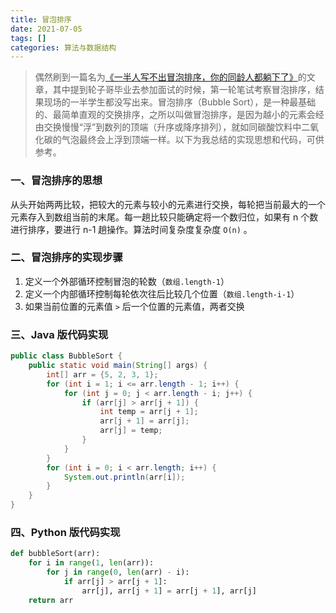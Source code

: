 ```yaml
---
title: 冒泡排序
date: 2021-07-05
tags: []
categories: 算法与数据结构
---
```


> 偶然刷到一篇名为[《一半人写不出冒泡排序，你的同龄人都躺下了》](https://www.cnblogs.com/techflow/p/13998832.html)的文章，其中提到轮子哥毕业去参加面试的时候，第一轮笔试考察冒泡排序，结果现场的一半学生都没写出来。冒泡排序（Bubble Sort），是一种最基础的、最简单直观的交换排序，之所以叫做冒泡排序，是因为越小的元素会经由交换慢慢“浮”到数列的顶端（升序或降序排列），就如同碳酸饮料中二氧化碳的气泡最终会上浮到顶端一样。以下为我总结的实现思想和代码，可供参考。

<!--more-->

### 一、冒泡排序的思想

从头开始两两比较，把较大的元素与较小的元素进行交换，每轮把当前最大的一个元素存入到数组当前的末尾。每一趟比较只能确定将一个数归位，如果有 n 个数进行排序，要进行 n-1 趟操作。算法时间复杂度复杂度 `O(n)` 。

### 二、冒泡排序的实现步骤

1.  定义一个外部循环控制冒泡的轮数（`数组.length-1`）
2.  定义一个内部循环控制每轮依次往后比较几个位置（`数组.length-i-1`）
3.  如果当前位置的元素值 `>` 后一个位置的元素值，两者交换

### 三、Java 版代码实现

```java
public class BubbleSort {
    public static void main(String[] args) {
        int[] arr = {5, 2, 3, 1};
        for (int i = 1; i <= arr.length - 1; i++) {
            for (int j = 0; j < arr.length - i; j++) {
                if (arr[j] > arr[j + 1]) {
                    int temp = arr[j + 1];
                    arr[j + 1] = arr[j];
                    arr[j] = temp;
                }
            }
        }
        for (int i = 0; i < arr.length; i++) {
            System.out.println(arr[i]);
        }
    }
}
```

### 四、Python 版代码实现

```python
def bubbleSort(arr):
    for i in range(1, len(arr)):
        for j in range(0, len(arr) - i):
            if arr[j] > arr[j + 1]:
                arr[j], arr[j + 1] = arr[j + 1], arr[j]
    return arr
```

